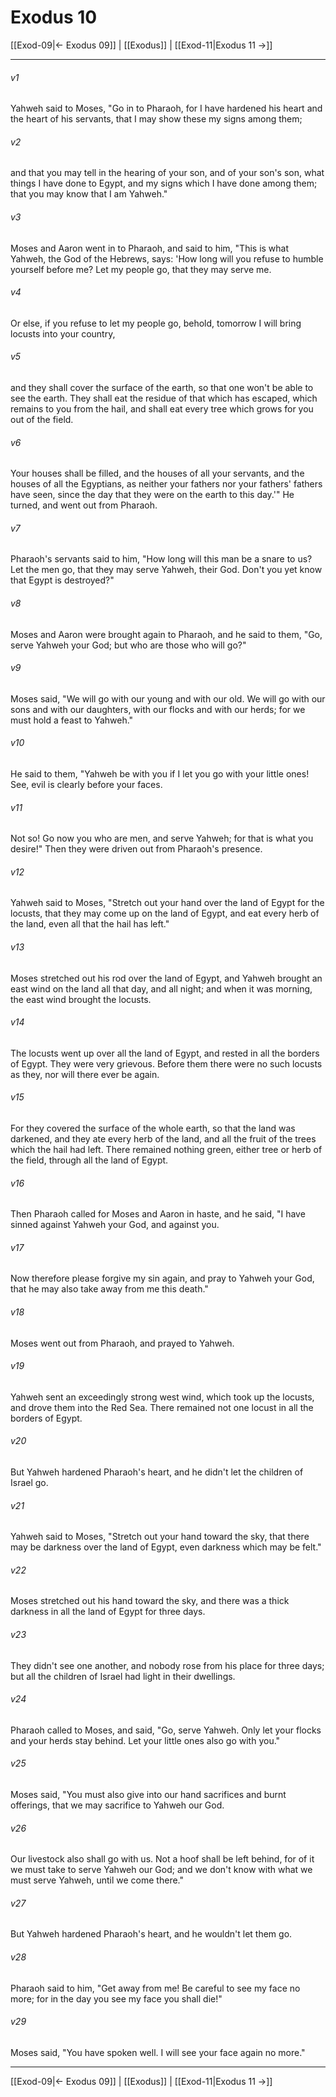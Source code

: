# Exodus 10

[[Exod-09|← Exodus 09]] | [[Exodus]] | [[Exod-11|Exodus 11 →]]
***



###### v1 
Yahweh said to Moses, "Go in to Pharaoh, for I have hardened his heart and the heart of his servants, that I may show these my signs among them; 

###### v2 
and that you may tell in the hearing of your son, and of your son's son, what things I have done to Egypt, and my signs which I have done among them; that you may know that I am Yahweh." 

###### v3 
Moses and Aaron went in to Pharaoh, and said to him, "This is what Yahweh, the God of the Hebrews, says: 'How long will you refuse to humble yourself before me? Let my people go, that they may serve me. 

###### v4 
Or else, if you refuse to let my people go, behold, tomorrow I will bring locusts into your country, 

###### v5 
and they shall cover the surface of the earth, so that one won't be able to see the earth. They shall eat the residue of that which has escaped, which remains to you from the hail, and shall eat every tree which grows for you out of the field. 

###### v6 
Your houses shall be filled, and the houses of all your servants, and the houses of all the Egyptians, as neither your fathers nor your fathers' fathers have seen, since the day that they were on the earth to this day.'" He turned, and went out from Pharaoh. 

###### v7 
Pharaoh's servants said to him, "How long will this man be a snare to us? Let the men go, that they may serve Yahweh, their God. Don't you yet know that Egypt is destroyed?" 

###### v8 
Moses and Aaron were brought again to Pharaoh, and he said to them, "Go, serve Yahweh your God; but who are those who will go?" 

###### v9 
Moses said, "We will go with our young and with our old. We will go with our sons and with our daughters, with our flocks and with our herds; for we must hold a feast to Yahweh." 

###### v10 
He said to them, "Yahweh be with you if I let you go with your little ones! See, evil is clearly before your faces. 

###### v11 
Not so! Go now you who are men, and serve Yahweh; for that is what you desire!" Then they were driven out from Pharaoh's presence. 

###### v12 
Yahweh said to Moses, "Stretch out your hand over the land of Egypt for the locusts, that they may come up on the land of Egypt, and eat every herb of the land, even all that the hail has left." 

###### v13 
Moses stretched out his rod over the land of Egypt, and Yahweh brought an east wind on the land all that day, and all night; and when it was morning, the east wind brought the locusts. 

###### v14 
The locusts went up over all the land of Egypt, and rested in all the borders of Egypt. They were very grievous. Before them there were no such locusts as they, nor will there ever be again. 

###### v15 
For they covered the surface of the whole earth, so that the land was darkened, and they ate every herb of the land, and all the fruit of the trees which the hail had left. There remained nothing green, either tree or herb of the field, through all the land of Egypt. 

###### v16 
Then Pharaoh called for Moses and Aaron in haste, and he said, "I have sinned against Yahweh your God, and against you. 

###### v17 
Now therefore please forgive my sin again, and pray to Yahweh your God, that he may also take away from me this death." 

###### v18 
Moses went out from Pharaoh, and prayed to Yahweh. 

###### v19 
Yahweh sent an exceedingly strong west wind, which took up the locusts, and drove them into the Red Sea. There remained not one locust in all the borders of Egypt. 

###### v20 
But Yahweh hardened Pharaoh's heart, and he didn't let the children of Israel go. 

###### v21 
Yahweh said to Moses, "Stretch out your hand toward the sky, that there may be darkness over the land of Egypt, even darkness which may be felt." 

###### v22 
Moses stretched out his hand toward the sky, and there was a thick darkness in all the land of Egypt for three days. 

###### v23 
They didn't see one another, and nobody rose from his place for three days; but all the children of Israel had light in their dwellings. 

###### v24 
Pharaoh called to Moses, and said, "Go, serve Yahweh. Only let your flocks and your herds stay behind. Let your little ones also go with you." 

###### v25 
Moses said, "You must also give into our hand sacrifices and burnt offerings, that we may sacrifice to Yahweh our God. 

###### v26 
Our livestock also shall go with us. Not a hoof shall be left behind, for of it we must take to serve Yahweh our God; and we don't know with what we must serve Yahweh, until we come there." 

###### v27 
But Yahweh hardened Pharaoh's heart, and he wouldn't let them go. 

###### v28 
Pharaoh said to him, "Get away from me! Be careful to see my face no more; for in the day you see my face you shall die!" 

###### v29 
Moses said, "You have spoken well. I will see your face again no more."

***
[[Exod-09|← Exodus 09]] | [[Exodus]] | [[Exod-11|Exodus 11 →]]
